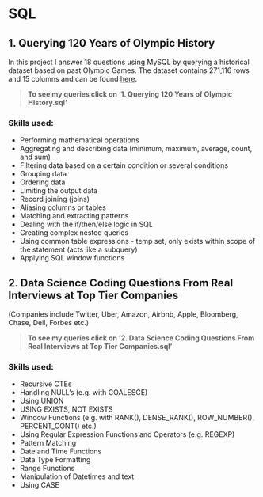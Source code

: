 # SQL 

## 1. Querying 120 Years of Olympic History 
In this project I answer 18 questions using MySQL by querying a historical dataset based on past Olympic Games. The dataset contains 271,116 rows and 15 columns and can be found [here](https://www.kaggle.com/datasets/heesoo37/120-years-of-olympic-history-athletes-and-results).

> **To see my queries click on ‘1. Querying 120 Years of Olympic History.sql’**
### Skills used:
- Performing mathematical operations
- Aggregating and describing data (minimum, maximum, average, count, and sum)
- Filtering data based on a certain condition or several conditions
- Grouping data
- Ordering data
- Limiting the output data
- Record joining (joins)
- Aliasing columns or tables
- Matching and extracting patterns
- Dealing with the if/then/else logic in SQL
- Creating complex nested queries
- Using common table expressions - temp set, only exists within scope of the statement (acts like a subquery)
- Applying SQL window functions
## 2. Data Science Coding Questions From Real Interviews at Top Tier Companies
  (Companies include Twitter, Uber, Amazon, Airbnb, Apple, Bloomberg, Chase, Dell, Forbes etc.)
> **To see my queries click on ‘2. Data Science Coding Questions From Real Interviews at Top Tier Companies.sql’**
  
### Skills used:
- Recursive CTEs
- Handling NULL’s (e.g. with COALESCE)
- Using UNION
- USING EXISTS, NOT EXISTS
- Window Functions (e.g. with RANK(), DENSE_RANK(), ROW_NUMBER(), PERCENT_CONT() etc.)
- Using Regular Expression Functions and Operators (e.g. REGEXP)
- Pattern Matching
- Date and Time Functions
- Data Type Formatting 
- Range Functions
- Manipulation of Datetimes and text 
- Using CASE
